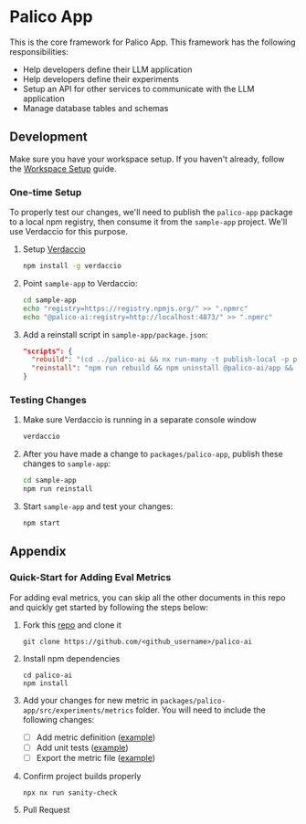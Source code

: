 # Palico App

This is the core framework for Palico App. This framework has the following responsibilities:
- Help developers define their LLM application
- Help developers define their experiments
- Setup an API for other services to communicate with the LLM application
- Manage database tables and schemas

## Development

Make sure you have your workspace setup. If you haven't already, follow the [Workspace Setup](../../CONTRIBUTING.md#workspace-setup) guide.

### One-time Setup
To properly test our changes, we'll need to publish the `palico-app` package to a local npm registry, then consume it from the `sample-app` project. We'll use Verdaccio for this purpose.

1. Setup [Verdaccio](https://verdaccio.org/docs/installation/)
   ```bash
   npm install -g verdaccio
   ```
   
2. Point `sample-app` to Verdaccio:
   ```bash
   cd sample-app
   echo "registry=https://registry.npmjs.org/" >> ".npmrc"
   echo "@palico-ai:registry=http://localhost:4873/" >> ".npmrc"
   ```
   
3. Add a reinstall script in `sample-app/package.json`:
   ```json
   "scripts": {
     "rebuild": "(cd ../palico-ai && nx run-many -t publish-local -p palico-app -p common)",
     "reinstall": "npm run rebuild && npm uninstall @palico-ai/app && npm install @palico-ai/app"
   }
   ```
   

### Testing Changes

1. Make sure Verdaccio is running in a separate console window
   ```bash
   verdaccio
   ```
   
2. After you have made a change to `packages/palico-app`, publish these changes to `sample-app`:
   ```bash
   cd sample-app
   npm run reinstall
   ```
   
3. Start `sample-app` and test your changes:
   ```bash
   npm start
   ```

## Appendix

### Quick-Start for Adding Eval Metrics
For adding eval metrics, you can skip all the other documents in this repo and quickly get started by following the steps below:

1. Fork this [repo](https://github.com/palico-ai/palico-ai) and clone it
   ```
   git clone https://github.com/<github_username>/palico-ai
   ```
   
2. Install npm dependencies
   ```
   cd palico-ai
   npm install
   ```
   
3. Add your changes for new metric in `packages/palico-app/src/experiments/metrics` folder. You will need to include the following changes:
   - [ ] Add metric definition ([example](https://github.com/palico-ai/palico-ai/pull/231/files#diff-ffbf5304f03b37c5949aa4255bf1db198352a9c4d3358a112d7726fc9162ad32))
   - [ ] Add unit tests ([example](https://github.com/palico-ai/palico-ai/pull/231/files#diff-0177e7c63f5617405450863b6b37fc97ee7f60ab47e6eb530d3e9410da0ac7ac))
   - [ ] Export the metric file ([example](https://github.com/palico-ai/palico-ai/pull/231/files#diff-16f7b08a649aecae44fa196ac5c6f7fcaf1e7a8e2a6986d6f266927cdb3da3d4))  

4. Confirm project builds properly
   ```
   npx nx run sanity-check
   ```
   
5. Pull Request
